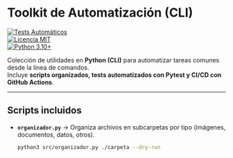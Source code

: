 # Toolkit de Automatización (CLI)

[![Tests Automáticos](https://github.com/EdgarLopezP/toolkit-automatizacion/actions/workflows/python-app.yml/badge.svg)](https://github.com/EdgarLopezP/toolkit-automatizacion/actions)  
[![Licencia MIT](https://img.shields.io/badge/Licencia-MIT-green.svg)](LICENSE)  
[![Python 3.10+](https://img.shields.io/badge/Python-3.10+-blue.svg)](https://www.python.org/)  

Colección de utilidades en **Python (CLI)** para automatizar tareas comunes desde la línea de comandos.  
Incluye **scripts organizados, tests automatizados con Pytest y CI/CD con GitHub Actions**.  

---

## Scripts incluidos

- **`organizador.py`** → Organiza archivos en subcarpetas por tipo (imágenes, documentos, datos, otros).  
  ```bash
  python3 src/organizador.py ./carpeta --dry-run
